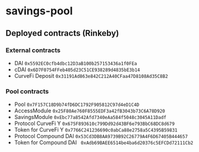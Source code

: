 # savings-pool

## Deployed contracts (Rinkeby)
### External contracts
* DAI `0x5592EC0cfb4dbc12D3aB100b257153436a1f0FEa`
* cDAI `0x6D7F0754FFeb405d23C51CE938289d4835bE3b14`
* CurveFi Deposit `0x31191Ad863e842C212A40CFaa47D8108Ad35C8B2`

### Pool contracts
* Pool `0x7F157C18D9b74fD6DC1792F905812C97d4eD1C4D`
* AccessModule `0x25F80Ae760F8555EDF3a42fB3043b73C6A78D920`
* SavingsModule `0xEbc77a8542Afd7340eAa584f5048c3045A11Dadf`
* Protocol CurveFi Y `0x675F893610c799Dd92d43BF6e793BbC68DC8d679`
* Token for CurveFi Y `0x7766C241236690c0abCa88e2758a5C4395B59831`
* Protocol Compound DAI `0x53Cd3DB8AA9739B92C26779A4F6D67405B444657`
* Token for Compound DAI ` 0xAdb69BAEE6514be4ba6d20376c5EFCDd72111Cb2`